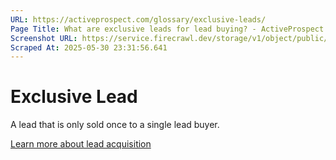 ```yaml
---
URL: https://activeprospect.com/glossary/exclusive-leads/
Page Title: What are exclusive leads for lead buying? - ActiveProspect
Screenshot URL: https://service.firecrawl.dev/storage/v1/object/public/media/screenshot-2f8ffef7-7e9f-4a31-a57a-5b7b452e53ff.png
Scraped At: 2025-05-30 23:31:56.641
---
```

# Exclusive Lead

A lead that is only sold once to a single lead buyer.

[Learn more about lead acquisition](https://activeprospect.com/lead-acquisition/)

